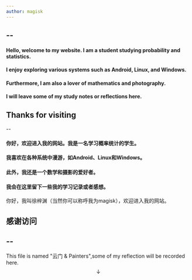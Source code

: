 ```yaml
---
author: magisk
---
```


--
--

#### Hello, welcome to my website. I am a student studying probability and statistics.  
#### I enjoy exploring various systems such as Android, Linux, and Windows.  
#### Furthermore, I am also a lover of mathematics and photography.
#### I will leave some of my study notes or reflections here.

## Thanks for visiting

--

#### 你好，欢迎进入我的网站。我是一名学习概率统计的学生。
#### 我喜欢在各种系统中漫游，如Android、Linux和Windows。
#### 此外，我还是一个数学和摄影的爱好者。
#### 我会在这里留下一些我的学习记录或者感想。

你好，我叫徐梓渊（当然你可以称呼我为magisk），欢迎进入我的网站。

## 感谢访问

--
--

This file is named "云门 & Painters",some of my reflection will be recorded here.
$$\downarrow$$
